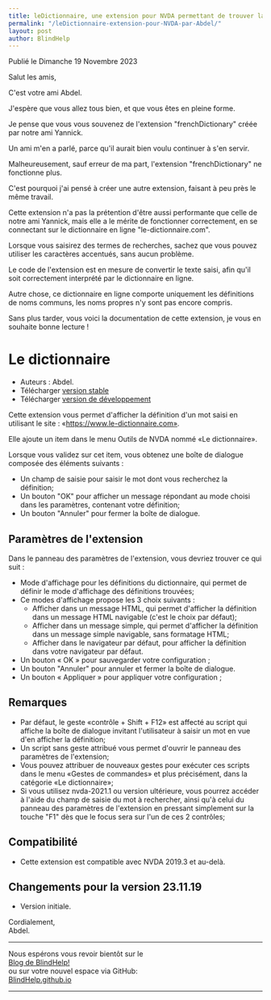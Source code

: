 ```yaml
---
title: leDictionnaire, une extension pour NVDA permettant de trouver la définition d'un mot depuis le dictionnaire gratuit en ligne le-dictionnaire.com par Abdel
permalink: "/leDictionnaire-extension-pour-NVDA-par-Abdel/"
layout: post
author: BlindHelp
---
```


<footer>Publié le Dimanche 19 Novembre 2023</footer>


Salut les amis,

C'est votre ami Abdel.

J'espère que vous allez tous bien, et que vous êtes en pleine forme.

Je pense que vous vous souvenez de l'extension "frenchDictionary" créée par notre ami Yannick.

Un ami m'en a parlé, parce qu'il aurait bien voulu continuer à s'en servir.

Malheureusement, sauf erreur de ma part, l'extension "frenchDictionary" ne fonctionne plus.

C'est pourquoi j'ai pensé à créer une autre extension, faisant à peu près le même travail.

Cette extension n'a pas la prétention d'être aussi performante que celle de notre ami Yannick, mais elle a le mérite de fonctionner correctement, en se connectant sur le dictionnaire en ligne "le-dictionnaire.com".

Lorsque vous saisirez des termes de recherches, sachez que vous pouvez utiliser les caractères accentués, sans aucun problème.

Le code de l'extension est en mesure de convertir le texte saisi, afin qu'il soit correctement interprété par le dictionnaire en ligne.

Autre chose, ce dictionnaire en ligne comporte uniquement les définitions de noms communs, les noms propres n'y sont pas encore compris.

Sans plus tarder, vous voici la documentation de cette extension, je vous en souhaite bonne lecture !


# Le dictionnaire #

* Auteurs : Abdel.
* Télécharger [version stable][1]
* Télécharger [version de développement][2]

Cette extension vous permet d'afficher la définition d'un mot saisi en utilisant le site : «https://www.le-dictionnaire.com».

Elle ajoute un item dans le menu Outils de NVDA nommé «Le dictionnaire».

Lorsque vous validez sur cet item, vous obtenez une boîte de dialogue composée des éléments suivants :

* Un champ de saisie pour saisir le mot dont vous recherchez la définition;
* Un bouton "OK" pour afficher un message répondant au mode choisi dans les paramètres, contenant votre définition;
* Un bouton "Annuler" pour fermer la boîte de dialogue.

## Paramètres de l'extension ##

Dans le panneau des paramètres de l'extension, vous devriez trouver ce qui suit :

* Mode d'affichage pour les définitions du dictionnaire, qui permet de définir le mode d'affichage des définitions trouvées;
* Ce modes d'affichage propose les 3 choix suivants :
    * Afficher dans un message HTML, qui permet d'afficher la définition dans un message HTML navigable (c'est le choix par défaut);
    * Afficher dans un message simple, qui permet d'afficher la définition dans un message simple navigable, sans formatage HTML;
    * Afficher dans le navigateur par défaut, pour afficher la définition dans votre navigateur par défaut.
* Un bouton « OK » pour sauvegarder votre configuration ;
* Un bouton "Annuler" pour annuler et fermer la boîte de dialogue.
* Un bouton « Appliquer » pour appliquer votre configuration ;

## Remarques ##

* Par défaut, le geste «contrôle + Shift + F12» est affecté au script qui affiche la boîte de dialogue invitant l'utilisateur à saisir un mot en vue d'en afficher la définition;
* Un script sans geste attribué vous permet d'ouvrir le panneau des paramètres de l'extension;
* Vous pouvez attribuer de nouveaux gestes pour exécuter ces scripts dans le menu «Gestes de commandes» et plus précisément, dans la catégorie «Le dictionnaire»;
* Si vous utilisez nvda-2021.1 ou version ultérieure, vous pourrez accéder à l'aide du champ de saisie du mot à rechercher, ainsi qu'à celui du panneau des paramètres de l'extension en pressant simplement sur la touche "F1" dès que le focus sera sur l'un de ces 2 contrôles;

## Compatibilité ##

* Cette extension est compatible avec NVDA 2019.3 et au-delà.

## Changements pour la version 23.11.19 ##

* Version initiale.
  

[1]: https://github.com/abdel792/leDictionnaire/releases/download/v23.11.19/leDictionnaire-23.11.19.nvda-addon

[2]: http://cyber25.free.fr/nvda-addons/leDictionnaire-23.11.19-dev.nvda-addon


Cordialement,    
Abdel.    

---

Nous espérons vous revoir bientôt sur le      
[Blog de BlindHelp!](http://blindhelp.blogspot.fr/)                    
ou sur  votre nouvel espace via GitHub:                     
[BlindHelp.github.io](https://blindhelp.github.io)                    

---